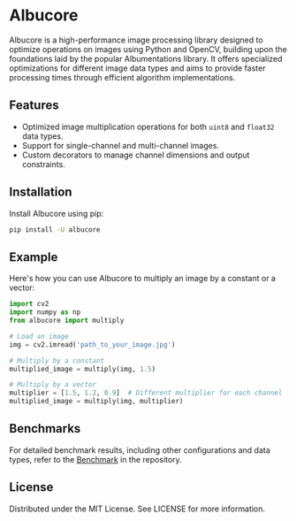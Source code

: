 # Albucore

Albucore is a high-performance image processing library designed to optimize operations on images using Python and OpenCV, building upon the foundations laid by the popular Albumentations library. It offers specialized optimizations for different image data types and aims to provide faster processing times through efficient algorithm implementations.

## Features

- Optimized image multiplication operations for both `uint8` and `float32` data types.
- Support for single-channel and multi-channel images.
- Custom decorators to manage channel dimensions and output constraints.

## Installation

Install Albucore using pip:

```bash
pip install -U albucore
```

## Example

Here's how you can use Albucore to multiply an image by a constant or a vector:

```python
import cv2
import numpy as np
from albucore import multiply

# Load an image
img = cv2.imread('path_to_your_image.jpg')

# Multiply by a constant
multiplied_image = multiply(img, 1.5)

# Multiply by a vector
multiplier = [1.5, 1.2, 0.9]  # Different multiplier for each channel
multiplied_image = multiply(img, multiplier)
```

## Benchmarks

For detailed benchmark results, including other configurations and data types, refer to the [Benchmark](benchmark/results/) in the repository.

## License

Distributed under the MIT License. See LICENSE for more information.
